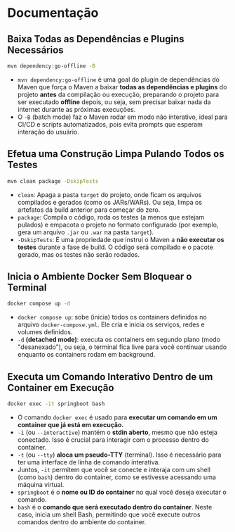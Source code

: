 # Documentação

## Baixa Todas as Dependências e Plugins Necessários
```bash
mvn dependency:go-offline -B
```
- `mvn dependency:go-offline` é uma goal do plugin de dependências do Maven que força o Maven a baixar **todas as dependências e plugins** do projeto **antes** da compilação ou execução, preparando o projeto para ser executado **offline** depois, ou seja, sem precisar baixar nada da internet durante as próximas execuções.
- O `-B` (batch mode) faz o Maven rodar em modo não interativo, ideal para CI/CD e scripts automatizados, pois evita prompts que esperam interação do usuário.


## Efetua uma Construção Limpa Pulando Todos os Testes
```bash
mvn clean package -DskipTests
```
- `clean`: Apaga a pasta `target` do projeto, onde ficam os arquivos compilados e gerados (como os JARs/WARs). Ou seja, limpa os artefatos da build anterior para começar do zero.
- `package`: Compila o código, roda os testes (a menos que estejam pulados) e empacota o projeto no formato configurado (por exemplo, gera um arquivo `.jar` ou `.war` na pasta `target`).
- `-DskipTests`: É uma propriedade que instrui o Maven a **não executar os testes** durante a fase de build. O código será compilado e o pacote gerado, mas os testes não serão rodados.


## Inicia o Ambiente Docker Sem Bloquear o Terminal
```bash
docker compose up -d
```
- `docker compose up`: sobe (inicia) todos os containers definidos no arquivo `docker-compose.yml`. Ele cria e inicia os serviços, redes e volumes definidos.
- `-d` **(detached mode)**: executa os containers em segundo plano (modo "desanexado"), ou seja, o terminal fica livre para você continuar usando enquanto os containers rodam em background.


## Executa um Comando Interativo Dentro de um Container em Execução
```bash
docker exec -it springboot bash
```
- O comando `docker exec` é usado para **executar um comando em um container que já está em execução.**
- `-i` (ou `--interactive`) mantém o **stdin aberto**, mesmo que não esteja conectado. Isso é crucial para interagir com o processo dentro do container.
- `-t` (ou `--tty`) **aloca um pseudo-TTY** (terminal). Isso é necessário para ter uma interface de linha de comando interativa.
- Juntos, `-it` permitem que você se conecte e interaja com um shell (como `bash`) dentro do container, como se estivesse acessando uma máquina virtual.
- `springboot` é o **nome ou ID do container** no qual você deseja executar o comando.
- `bash` é o **comando que será executado dentro do container**. Neste caso, inicia um shell Bash, permitindo que você execute outros comandos dentro do ambiente do container.